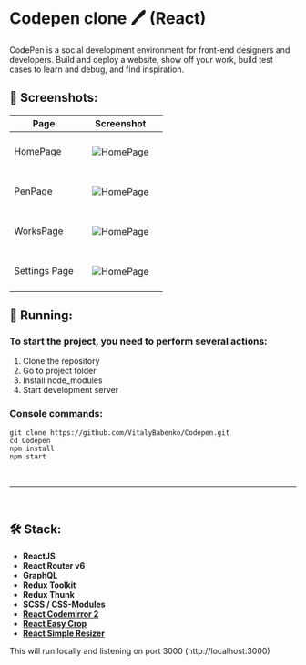 # Codepen clone 🖊 (React)

 CodePen is a social development environment for front-end designers and developers. Build and deploy a website, show off your work, build test cases to learn and debug, and find inspiration.

## 📸 Screenshots:

<table>
  <thead >
    <tr>
      <th style='text-align:center' >Page</th>
      <th style='text-align:center' >Screenshot</th>
    </tr>
  </thead>
  <tbody>
    <tr>
      <td>HomePage</td>
      <td style='padding: 25px'><img src="https://github.com/VitalyBabenko/CodePen/blob/main/src/assets/screenshots/HomePage.png?raw=true" alt="HomePage" ></td>
    </tr>
    <tr>
      <td  >PenPage</td>
      <td style='padding: 25px' >
      <img src="https://github.com/VitalyBabenko/CodePen/blob/main/src/assets/screenshots/PenPage.png?raw=true" alt="HomePage" >
      </td>
    </tr>
    <tr>
      <td>WorksPage</td>
      <td style='padding: 25px' >
      <img src="https://github.com/VitalyBabenko/CodePen/blob/main/src/assets/screenshots/WorksPage.png?raw=true" alt="HomePage" >
      </td>
    </tr>
    <tr>
      <td>Settings Page</td>
      <td style='padding: 25px' >
      <img src="https://github.com/VitalyBabenko/CodePen/blob/main/src/assets/screenshots/SettingsPage.png?raw=true" alt="HomePage" >
      </td>
    </tr>
  </tbody>
</table>

## 🏃 Running:

### To start the project, you need to perform several actions:

1. Сlone the repository
2. Go to project folder
3. Install node_modules
4. Start development server


### Console commands:
```
git clone https://github.com/VitalyBabenko/Codepen.git
cd Codepen
npm install
npm start
```
<br/>

---

<br/>

## 🛠 Stack:

- **ReactJS**
- **React Router v6**
- **GraphQL**
- **Redux Toolkit**
- **Redux Thunk**
- **SCSS / CSS-Modules**
- **[React Codemirror 2](https://www.npmjs.com/package/react-codemirror2)**
- **[React Easy Crop](https://www.npmjs.com/package/react-easy-crop)**
- **[React Simple Resizer](https://www.npmjs.com/package/react-simple-resizer)**


This will run locally and listening on port 3000 (http://localhost:3000)
